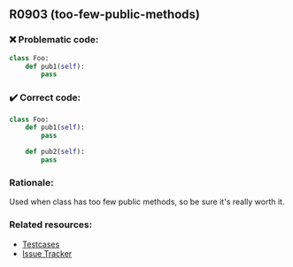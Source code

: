 ## R0903 (too-few-public-methods)

### :x: Problematic code:

```python
class Foo:
    def pub1(self):
        pass
```

### :heavy_check_mark: Correct code:

```python
class Foo:
    def pub1(self):
        pass

    def pub2(self):
        pass
```

### Rationale:

Used when class has too few public methods, so be sure it's really worth it.

### Related resources:

- [Testcases](https://github.com/PyCQA/pylint/blob/master/tests/functional/too/too_few_public_methods.py)
- [Issue Tracker](https://github.com/PyCQA/pylint/issues?q=is%3Aissue+%22too-few-public-methods%22+OR+%22R0903%22)